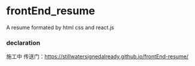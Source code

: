 # frontEnd_resume
A resume formated by html css and react.js

### declaration 
施工中 传送门：https://stillwatersignedalready.github.io/frontEnd-resume/
